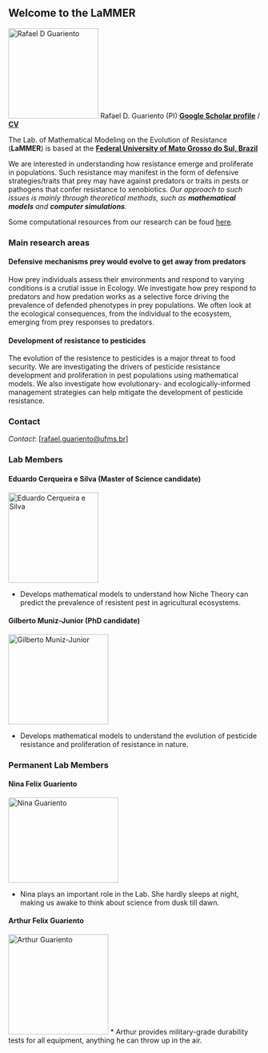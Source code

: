 ## Welcome to the **LaMMER** 


<img src="https://yt3.ggpht.com/ytc/AKedOLS3ZozpNoeoUe-rdYzfV4vDonEDMmKfViEPA2T_=s900-c-k-c0x00ffffff-no-rj" alt="Rafael D Guariento" style="height: 180px; width:180px;"/> Rafael D. Guariento (PI) [**Google Scholar profile**](https://scholar.google.com.br/citations?hl=en&user=3n8lKtcAAAAJ&view_op=list_works&sortby=pubdate) / [**CV**](http://lattes.cnpq.br/1463776084744636)


The Lab. of Mathematical Modeling on the Evolution of Resistance (**LaMMER**) is based at the [**Federal University of Mato Grosso do Sul, Brazil**](http://ufms.br)

We are interested in understanding how resistance emerge and proliferate in populations. Such resistance may manifest in the form of defensive strategies/traits that prey may have against predators or traits in pests or pathogens that confer resistance to xenobiotics. *Our approach to such issues is mainly through theoretical methods, such as **mathematical models** and **computer simulations**.*

Some computational resources from our research can be foud [here](https://github.com/rafaelguariento/).

### Main research areas

#### Defensive mechanisms prey would evolve to get away from predators 

How prey individuals assess their environments and respond to varying conditions is a crutial issue in Ecology. We investigate how prey respond to predators and how predation works as a selective force driving the prevalence of defended phenotypes in prey populations. We often look at the ecological consequences, from the individual to the ecosystem, emerging from prey responses to predators.  


#### Development of resistance to pesticides 

The evolution of the resistence to pesticides is a major threat to food security. We are investigating the drivers of pesticide resistance development and proliferation in pest populations using mathematical models. We also investigate how evolutionary- and ecologically-informed management strategies can help mitigate the development of pesticide resistance.  


### Contact

*Contact*: [rafael.guariento@ufms.br]

### Lab Members

#### Eduardo Cerqueira e Silva (Master of Science candidate)

<img src="/LaMMER/DuduFoz.png" alt="Eduardo Cerqueira e Silva" style="height: 180px; width:180px;"/>

* Develops mathematical models to understand how Niche Theory can predict the prevalence of resistent pest in agricultural ecosystems. 

#### Gilberto Muniz-Junior (PhD candidate)

<img src="/LaMMER/gilberto.png" alt="Gilberto Muniz-Junior" style="height: 180px; width:200px;"/>

* Develops mathematical models to understand the evolution of pesticide resistance and proliferation of resistance in nature. 

### Permanent Lab Members

#### Nina Felix Guariento

<img src="/LaMMER/nina.png" alt="Nina Guariento" style="height: 170px; width:220px;"/>

* Nina plays an important role in the Lab. She hardly sleeps at night, making us awake to think about science from dusk till dawn. 

#### Arthur Felix Guariento

<img src="/LaMMER/arthur.png" alt="Arthur Guariento" style="height: 200px; width:200px;"/>
* Arthur provides military-grade durability tests for all equipment, anything he can throw up in the air. 


